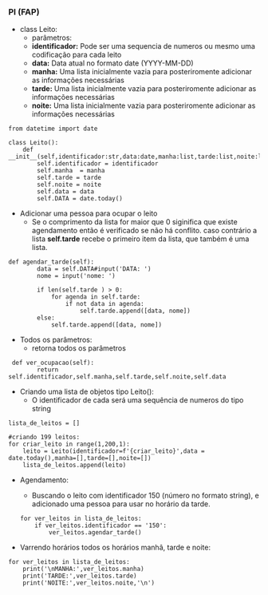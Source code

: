 ### PI (FAP)

- class Leito: 
    - parâmetros:
    - **identificador:** Pode ser uma sequencia de numeros ou mesmo uma codificação para cada leito
    - **data:** Data atual no formato date (YYYY-MM-DD)
    - **manha:** Uma lista inicialmente vazia para posteriromente adicionar as informações necessárias
    - **tarde:** Uma lista inicialmente vazia para posteriromente adicionar as informações necessárias
    - **noite:** Uma lista inicialmente vazia para posteriromente adicionar as informações necessárias
 
```
from datetime import date

class Leito():
    def __init__(self,identificador:str,data:date,manha:list,tarde:list,noite:list):
        self.identificador = identificador
        self.manha  = manha
        self.tarde = tarde
        self.noite = noite
        self.data = data
        self.DATA = date.today()

```

- Adicionar uma pessoa para ocupar o leito
    - Se o comprimento da lista for maior que 0 siginifica que existe agendamento então é verificado se não há conflito.
    caso contrário a lista **self.tarde** recebe o primeiro item da lista, que também é uma lista.
    
```
def agendar_tarde(self):
        data = self.DATA#input('DATA: ')
        nome = input('nome: ')
        
        if len(self.tarde ) > 0:
            for agenda in self.tarde:
                if not data in agenda:
                    self.tarde.append([data, nome])
        else:
            self.tarde.append([data, nome])
```
- Todos os parâmetros:
    - retorna todos os parâmetros
```
 def ver_ocupacao(self):
        return self.identificador,self.manha,self.tarde,self.noite,self.data
```

- Criando uma lista de objetos tipo Leito():
    - O identificador de cada será uma sequência de numeros do tipo string

```
lista_de_leitos = []

#criando 199 leitos:
for criar_leito in range(1,200,1):
    leito = Leito(identificador=f'{criar_leito}',data = date.today(),manha=[],tarde=[],noite=[])
    lista_de_leitos.append(leito)

```
- Agendamento:
    - Buscando o leito com identificador 150 (número no formato string), e adicionado uma pessoa para usar no horário da tarde.

    ```
    for ver_leitos in lista_de_leitos:
        if ver_leitos.identificador == '150':
            ver_leitos.agendar_tarde()

    ```

 -  Varrendo horários todos os horários manhâ, tarde e noite:
```
for ver_leitos in lista_de_leitos:
    print('\nMANHA:',ver_leitos.manha)
    print('TARDE:',ver_leitos.tarde)
    print('NOITE:',ver_leitos.noite,'\n')

```
